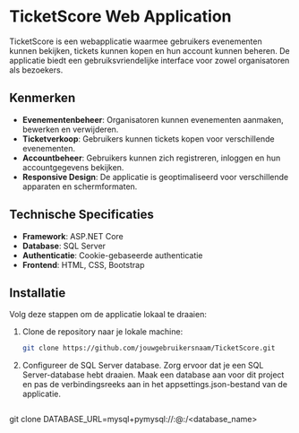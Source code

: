 # TicketScore Web Application

TicketScore is een webapplicatie waarmee gebruikers evenementen kunnen bekijken, tickets kunnen kopen en hun account kunnen beheren. De applicatie biedt een gebruiksvriendelijke interface voor zowel organisatoren als bezoekers.

## Kenmerken

- **Evenementenbeheer**: Organisatoren kunnen evenementen aanmaken, bewerken en verwijderen.
- **Ticketverkoop**: Gebruikers kunnen tickets kopen voor verschillende evenementen.
- **Accountbeheer**: Gebruikers kunnen zich registreren, inloggen en hun accountgegevens bekijken.
- **Responsive Design**: De applicatie is geoptimaliseerd voor verschillende apparaten en schermformaten.

## Technische Specificaties

- **Framework**: ASP.NET Core
- **Database**: SQL Server
- **Authenticatie**: Cookie-gebaseerde authenticatie
- **Frontend**: HTML, CSS, Bootstrap

## Installatie

Volg deze stappen om de applicatie lokaal te draaien:

1. Clone de repository naar je lokale machine:
   ```bash
   git clone https://github.com/jouwgebruikersnaam/TicketScore.git
2. Configureer de SQL Server database. Zorg ervoor dat je een SQL Server-database hebt draaien. Maak een database aan voor dit project en pas de verbindingsreeks aan in het appsettings.json-bestand van de applicatie.
   ```bash
git clone DATABASE_URL=mysql+pymysql://<username>:<password>@<host>:<port>/<database_name>

